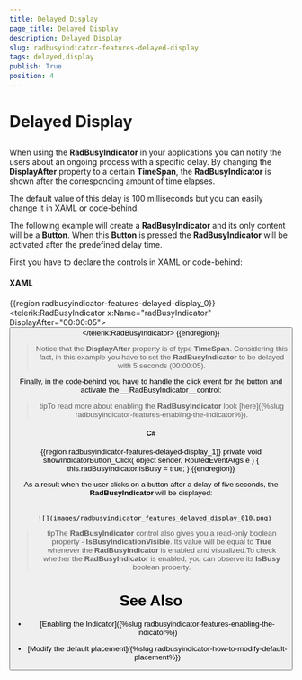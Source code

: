 ```yaml
---
title: Delayed Display
page_title: Delayed Display
description: Delayed Display
slug: radbusyindicator-features-delayed-display
tags: delayed,display
publish: True
position: 4
---
```


# Delayed Display



## 

When using the __RadBusyIndicator__ in your applications you can notify the users about an ongoing process with a specific delay. By changing the __DisplayAfter__ property to a certain __TimeSpan__, the __RadBusyIndicator__ is shown after the corresponding amount of time elapses. 

The default value of this delay is 100 milliseconds but you can easily change it in XAML or code-behind.

The following example will create a __RadBusyIndicator__ and its only content will be a __Button__. When this __Button__ is pressed the __RadBusyIndicator__ will be activated after the predefined delay time.

First you have to declare the controls in XAML or code-behind:

#### __XAML__

{{region radbusyindicator-features-delayed-display_0}}
	<telerik:RadBusyIndicator x:Name="radBusyIndicator"
	                          DisplayAfter="00:00:05">
	    <Grid>
	        <Button Content="Show RadBusyIndicator"
	                VerticalAlignment="Bottom"
	                Click="showIndicatorButton_Click"/>
	    </Grid>
	</telerik:RadBusyIndicator>
	{{endregion}}



>Notice that the __DisplayAfter__ property is of type __TimeSpan__. Considering this fact, in this example you have to set the __RadBusyIndicator__ to be delayed with 5 seconds (00:00:05).

Finally, in the code-behind you have to handle the click event for the button and activate the __RadBusyIndicator__control:

>tipTo read more about enabling the __RadBusyIndicator__ look [here]({%slug radbusyindicator-features-enabling-the-indicator%}).

#### __C#__

{{region radbusyindicator-features-delayed-display_1}}
	private void showIndicatorButton_Click( object sender, RoutedEventArgs e )
	{
	    this.radBusyIndicator.IsBusy = true;
	}
	{{endregion}}



As a result when the user clicks on a button after a delay of five seconds, the __RadBusyIndicator__ will be displayed:




         
      ![](images/radbusyindicator_features_delayed_display_010.png)

>tipThe __RadBusyIndicator__ control also gives you a read-only boolean property - __IsBusyIndicationVisible__. Its value will be equal to __True__ whenever the __RadBusyIndicator__ is enabled and visualized.To check whether the __RadBusyIndicator__ is enabled, you can observe its __IsBusy__ boolean property.

# See Also

 * [Enabling the Indicator]({%slug radbusyindicator-features-enabling-the-indicator%})

 * [Modify the default placement]({%slug radbusyindicator-how-to-modify-default-placement%})
